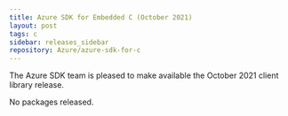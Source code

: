 ```yaml
---
title: Azure SDK for Embedded C (October 2021)
layout: post
tags: c
sidebar: releases_sidebar
repository: Azure/azure-sdk-for-c
---
```


The Azure SDK team is pleased to make available the October 2021 client library release.

No packages released.
